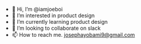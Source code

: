 - 👋 Hi, I’m @iamjoeboi
- 👀 I’m interested in product design
- 🌱 I’m currently learning product design
- 💞️ I’m looking to collaborate on slack
- 📫 How to reach me. josephayobami9@gmail.com

<!---
iamjoeboi/iamjoeboi is a ✨ special ✨ repository because its `README.md` (this file) appears on your GitHub profile.
You can click the Preview link to take a look at your changes.
--->

